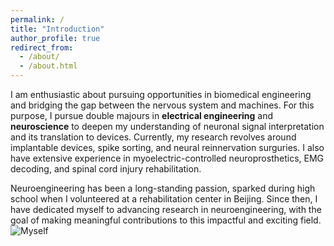 ```yaml
---
permalink: /
title: "Introduction"
author_profile: true
redirect_from: 
  - /about/
  - /about.html
---
```


I am enthusiastic about pursuing opportunities in biomedical engineering and bridging the gap between the nervous system and machines. For this purpose, I pursue double majours in **electrical engineering** and **neuroscience** to deepen my understanding of neuronal signal interpretation and its translation to devices. Currently, my research revolves around implantable devices, spike sorting, and neural reinnervation surguries. I also have extensive experience in myoelectric-controlled neuroprosthetics, EMG decoding, and spinal cord injury rehabilitation.

Neuroengineering has been a long-standing passion, sparked during high school when I volunteered at a rehabilitation center in Beijing. Since then, I have dedicated myself to advancing research in neuroengineering, with the goal of making meaningful contributions to this impactful and exciting field.
![Myself](/images/myself.png)
